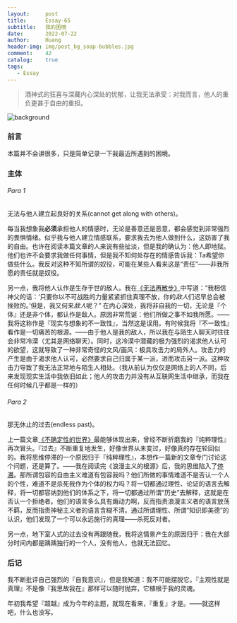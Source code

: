 ```yaml
---
layout:     post
title:      Essay-65
subtitle:   我的困境
date:       2022-07-22
author:     Huang
header-img: img/post_bg_soap-bubbles.jpg
comment:    42
catalog:    true
tags:
   - Essay
---
```


> 酒神式的狂喜与深藏内心深处的忧郁，让我无法承受：对我而言，他人的重负更甚于自由的重担。

![background](https://huang-feiyu.github.io/img/post_bg_soap-bubbles.jpg)

### 前言

本篇并不会讲很多，只是简单记录一下我最近所遇到的困境。

### 主体

###### Para 1

无法与他人建立起良好的关系(cannot get along with others)。

每当我想象我**必须**承担他人的情感时，无论是善意还是恶意，都会感觉到非常强烈的畏惧情绪。似乎我与他人建立情感联系，要求我去为他人做到什么，这妨害了我的自由。也许在阅读本篇文章的人来说有些扯淡，但是我的确认为：他人即地狱。他们也许不会要求我做任何事情，但是我不知何处存在的情感告诉我：Ta希望你做些什么。我反对这种不知所谓的奴役，可能在某些人看来这是“责任”——非我所愿的责任就是奴役。

另一点，我将他人认作是生存于世的敌人。我在[《无法再散步》](https://xn--29s704loyd.com/2022/06/14/Essay-60/)中写道：“我相信神父的话：‘只要你以不可战胜的力量紧紧抓住真理不放，你的*敌人*们迟早总会被挫败的。’但是，我又何来*敌人*呢？” 在内心深处，我将非自我的一切，无论是『个体』还是非个体，都认作是敌人。原因非常荒诞：他们所做之事不如我所愿。——我将这称作是『现实与想象的不一致性』，当然这是误用。有时候我将『不一致性』看作是一切痛苦的根源。——由于他人是我的敌人，所以我在与陌生人聊天时往往会非常冷漠（尤其是网络聊天）。同时，这冷漠中潜藏的极为强烈的渴求他人认可的欲望，这就导致了一种非常奇怪的文风/画风：极具攻击力的局外人。攻击力的产生是由于渴求他人认可，必然要求自己归属于某一派，进而攻击另一派。这种攻击力导致了我无法正常地与陌生人相处。（我从前认为仅仅是网络上的人不同，后来发现现实生活中我依旧如此；他人的攻击力并没有从互联网生活中继承，而我在任何时候几乎都是一样的）

###### Para 2

那无休止的过去(endless past)。

上一篇文章[《不确定性的世界》](https://xn--29s704loyd.com/2022/07/17/Essay-64/)最能够体现出来，曾经不断折磨我的『纯粹理性』再次冒头。『过去』不断重复地发生，好像世界从未变过，好像真的存在轮回似的。我将思维停滞的一个原因归于『纯粹理性』，本想作一篇新的文章专门讨论这个问题，还是算了。——我在阅读完《浪漫主义的根源》后，我的思维陷入了[停滞](https://xn--29s704loyd.com/2022/07/07/Essay-62/#%E5%90%8E%E8%AE%B0)。那所谓包容的自由主义难道有包容我吗？他们所做的事情难道不是否认一个人的个性，难道不是杀死我作为个体的权力吗？将一切都通过理性、论证的语言去解释，将一切都容纳到他们的体系之下，将一切都通过所谓“历史”去解释，这就是在否认一个拒绝者。他们的语言多么具有煽动力啊，反而指责浪漫主义者的语言放荡不羁，反而指责神秘主义者的语言含糊不清。通过所谓理性、所谓“知识即美德”的认识，他们发现了一个可以永远施行的真理——杀死反对者。

另一点，地下室人式的过去没有再跟随我，我将这情景产生的原因归于：我在大部分时间内都是踽踽独行的一个人，没有他人，也就无法回忆。

### 后记

我不断批评自己强烈的『自我意识』，但是我知道：我不可能摆脱它。『主观性就是真理』不是像『我思故我在』那样可以随时抛弃，它植根于我的灵魂。

年初我希望『超越』成为今年的主题，就现在看来，『重复』才是。——就这样吧，什么也没写。
